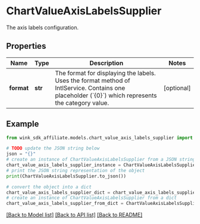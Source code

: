 # ChartValueAxisLabelsSupplier

The axis labels configuration.

## Properties

Name | Type | Description | Notes
------------ | ------------- | ------------- | -------------
**format** | **str** | The format for displaying the labels. Uses the format method of IntlService. Contains one placeholder (&#x60;{0}&#x60;) which represents the category value. | [optional] 

## Example

```python
from wink_sdk_affiliate.models.chart_value_axis_labels_supplier import ChartValueAxisLabelsSupplier

# TODO update the JSON string below
json = "{}"
# create an instance of ChartValueAxisLabelsSupplier from a JSON string
chart_value_axis_labels_supplier_instance = ChartValueAxisLabelsSupplier.from_json(json)
# print the JSON string representation of the object
print(ChartValueAxisLabelsSupplier.to_json())

# convert the object into a dict
chart_value_axis_labels_supplier_dict = chart_value_axis_labels_supplier_instance.to_dict()
# create an instance of ChartValueAxisLabelsSupplier from a dict
chart_value_axis_labels_supplier_from_dict = ChartValueAxisLabelsSupplier.from_dict(chart_value_axis_labels_supplier_dict)
```
[[Back to Model list]](../README.md#documentation-for-models) [[Back to API list]](../README.md#documentation-for-api-endpoints) [[Back to README]](../README.md)


